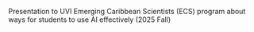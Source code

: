 Presentation to UVI Emerging Caribbean Scientists (ECS) program about ways for students to use AI effectively (2025 Fall)

